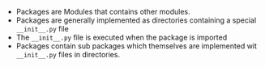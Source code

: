 - Packages are Modules that contains other modules.
- Packages are generally implemented as directories containing a special `__init__.py` file
- The `__init__.py` file is executed when the package is imported
- Packages contain sub packages which themselves are implemented wit `__init__.py` files in directories.
